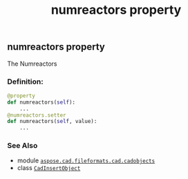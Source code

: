 ﻿---
title: numreactors property
second_title: Aspose.CAD for Python via .NET API References
description: 
type: docs
weight: 320
url: /python-net/aspose.cad.fileformats.cad.cadobjects/cadinsertobject/numreactors/
is_root: false
---

## numreactors property


The Numreactors
### Definition:
```python
@property
def numreactors(self):
    ...
@numreactors.setter
def numreactors(self, value):
    ...
```

### See Also
* module [`aspose.cad.fileformats.cad.cadobjects`](../../)
* class [`CadInsertObject`](/cad/python-net/aspose.cad.fileformats.cad.cadobjects/cadinsertobject)
